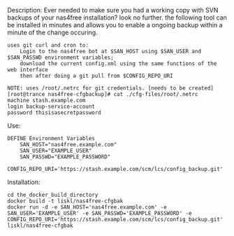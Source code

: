 Description:
	Ever needed to make sure you had a working copy with SVN backups of your nas4free installation? look no further.
	the following tool can be installed in minutes and allows you to enable a ongoing backup within a minute of the
	change occuring.
	
	uses git curl and cron to:
		Login to the nas4free bot at $SAN_HOST using $SAN_USER and $SAN_PASSWD environment variables;
		download the current config.xml using the same functions of the web interface
		then after doing a git pull from $CONFIG_REPO_URI

	NOTE: uses /root/.netrc for git credentials. [needs to be created]
	[root@trance nas4free-cfgbackup]# cat ./cfg-files/root/.netrc
	machine stash.example.com
	login backup-service-account
	password thisisasecretpassword

Use:

	DEFINE Environment Variables
		SAN_HOST="nas4free.example.com"
		SAN_USER="EXAMPLE_USER"
		SAN_PASSWD="EXAMPLE_PASSWORD"
		CONFIG_REPO_URI='https://stash.example.com/scm/lcs/config_backup.git'

Installation:

	cd the_docker_build_directory
	docker build -t liskl/nas4free-cfgbak
	docker run -d -e SAN_HOST='nas4free.example.com' -e SAN_USER='EXAMPLE_USER' -e SAN_PASSWD='EXAMPLE_PASSWORD' -e CONFIG_REPO_URI='https://stash.example.com/scm/lcs/config_backup.git' liskl/nas4free-cfgbak
